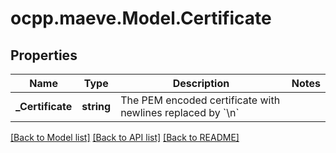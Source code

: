 # ocpp.maeve.Model.Certificate
## Properties

Name | Type | Description | Notes
------------ | ------------- | ------------- | -------------
**_Certificate** | **string** | The PEM encoded certificate with newlines replaced by &#x60;\\n&#x60; | 

[[Back to Model list]](../README.md#documentation-for-models) [[Back to API list]](../README.md#documentation-for-api-endpoints) [[Back to README]](../README.md)

